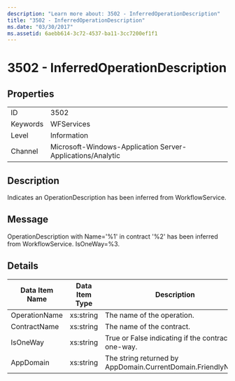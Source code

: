 ```yaml
---
description: "Learn more about: 3502 - InferredOperationDescription"
title: "3502 - InferredOperationDescription"
ms.date: "03/30/2017"
ms.assetid: 6aebb614-3c72-4537-ba11-3cc7200ef1f1
---
```

# 3502 - InferredOperationDescription

## Properties  
  
|||  
|-|-|  
|ID|3502|  
|Keywords|WFServices|  
|Level|Information|  
|Channel|Microsoft-Windows-Application Server-Applications/Analytic|  
  
## Description  

 Indicates an OperationDescription has been inferred from WorkflowService.  
  
## Message  

 OperationDescription with Name='%1' in contract '%2' has been inferred from WorkflowService. IsOneWay=%3.  
  
## Details  
  
|Data Item Name|Data Item Type|Description|  
|--------------------|--------------------|-----------------|  
|OperationName|xs:string|The name of the operation.|  
|ContractName|xs:string|The name of the contract.|  
|IsOneWay|xs:string|True or False indicating if the contract is one-way.|  
|AppDomain|xs:string|The string returned by AppDomain.CurrentDomain.FriendlyName.|
